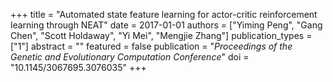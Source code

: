 +++
title = "Automated state feature learning for actor-critic reinforcement learning through NEAT"
date = 2017-01-01
authors = ["Yiming Peng", "Gang Chen", "Scott Holdaway", "Yi Mei", "Mengjie Zhang"]
publication_types = ["1"]
abstract = ""
featured = false
publication = "*Proceedings of the Genetic and Evolutionary Computation Conference*"
doi = "10.1145/3067695.3076035"
+++

